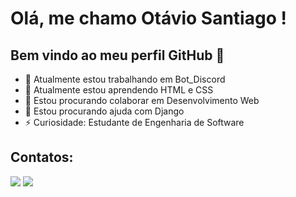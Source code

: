 # Olá, me chamo Otávio Santiago ! 
## Bem vindo ao meu perfil GitHub 👋

- 🔭 Atualmente estou trabalhando em Bot_Discord
- 🌱 Atualmente estou aprendendo HTML e CSS
- 👯 Estou procurando colaborar em Desenvolvimento Web
- 🤔 Estou procurando ajuda com Django
- ⚡ Curiosidade: Estudante de Engenharia de Software

## Contatos:

<div>
<a target="_blank" href="https://www.instagram.com/otta.santiago/"><img loading="lazy" src="https://img.shields.io/badge/-Instagram-%23E4405F?style=for-the-badge&logo=instagram&logoColor=white" target="_blank"></a>
<a target="_blank" href="https://www.linkedin.com/in/otavio-santiago"><img loading="lazy" src="https://img.shields.io/badge/-LinkedIn-%230077B5?style=for-the-badge&logo=linkedin&logoColor=white" target="_blank"></a>   
</div>
